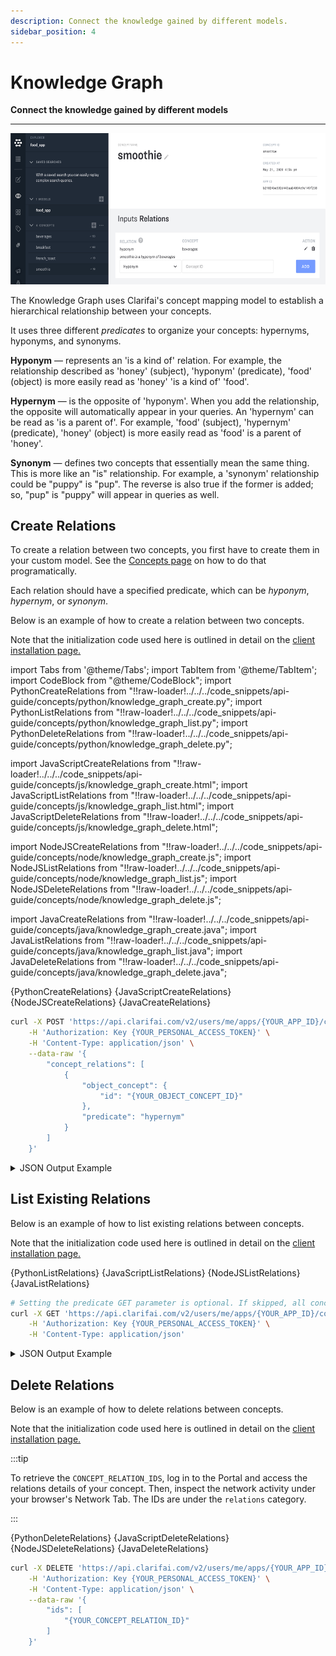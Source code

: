 ```yaml
---
description: Connect the knowledge gained by different models.
sidebar_position: 4
---
```


# Knowledge Graph

**Connect the knowledge gained by different models**
<hr />

![](/img/kg6.png)

The Knowledge Graph uses Clarifai's concept mapping model to establish a hierarchical relationship between your concepts.

It uses three different _predicates_ to organize your concepts: hypernyms, hyponyms, and synonyms.

**Hyponym** — represents an 'is a kind of' relation. For example, the relationship described as 'honey' \(subject\), 'hyponym' \(predicate\), 'food' \(object\) is more easily read as 'honey' 'is a kind of' 'food'.

**Hypernym** — is the opposite of 'hyponym'. When you add the relationship, the opposite will automatically appear in your queries. An 'hypernym' can be read as 'is a parent of'. For example, 'food' \(subject\), 'hypernym' \(predicate\), 'honey' \(object\) is more easily read as 'food' is a parent of 'honey'.

**Synonym** — defines two concepts that essentially mean the same thing. This is more like an "is" relationship. For example, a 'synonym' relationship could be "puppy" is "pup". The reverse is also true if the former is added; so, "pup" is "puppy" will appear in queries as well.

## Create Relations

To create a relation between two concepts, you first have to create them in your custom model. See the  [Concepts page](https://docs.clarifai.com/api-guide/concepts/create-get-update/) on how to do that programatically.

Each relation should have a specified predicate, which can be _hyponym_, _hypernym_, or _synonym_.

Below is an example of how to create a relation between two concepts. 

Note that the initialization code used here is outlined in detail on the [client installation page.](https://docs.clarifai.com/api-guide/api-overview/api-clients/#client-installation-instructions)

import Tabs from '@theme/Tabs';
import TabItem from '@theme/TabItem';
import CodeBlock from "@theme/CodeBlock";
import PythonCreateRelations from "!!raw-loader!../../../code_snippets/api-guide/concepts/python/knowledge_graph_create.py";
import PythonListRelations from "!!raw-loader!../../../code_snippets/api-guide/concepts/python/knowledge_graph_list.py";
import PythonDeleteRelations from "!!raw-loader!../../../code_snippets/api-guide/concepts/python/knowledge_graph_delete.py";

import JavaScriptCreateRelations from "!!raw-loader!../../../code_snippets/api-guide/concepts/js/knowledge_graph_create.html";
import JavaScriptListRelations from "!!raw-loader!../../../code_snippets/api-guide/concepts/js/knowledge_graph_list.html";
import JavaScriptDeleteRelations from "!!raw-loader!../../../code_snippets/api-guide/concepts/js/knowledge_graph_delete.html";

import NodeJSCreateRelations from "!!raw-loader!../../../code_snippets/api-guide/concepts/node/knowledge_graph_create.js";
import NodeJSListRelations from "!!raw-loader!../../../code_snippets/api-guide/concepts/node/knowledge_graph_list.js";
import NodeJSDeleteRelations from "!!raw-loader!../../../code_snippets/api-guide/concepts/node/knowledge_graph_delete.js";

import JavaCreateRelations from "!!raw-loader!../../../code_snippets/api-guide/concepts/java/knowledge_graph_create.java";
import JavaListRelations from "!!raw-loader!../../../code_snippets/api-guide/concepts/java/knowledge_graph_list.java";
import JavaDeleteRelations from "!!raw-loader!../../../code_snippets/api-guide/concepts/java/knowledge_graph_delete.java";


<Tabs>

<TabItem value="python" label="Python">
    <CodeBlock className="language-python">{PythonCreateRelations}</CodeBlock>
</TabItem>

<TabItem value="js_rest" label="JavaScript (REST)">
    <CodeBlock className="language-javascript">{JavaScriptCreateRelations}</CodeBlock>
</TabItem>

<TabItem value="nodejs" label="NodeJS">
    <CodeBlock className="language-javascript">{NodeJSCreateRelations}</CodeBlock>
</TabItem>

<TabItem value="java" label="Java">
    <CodeBlock className="language-javascript">{JavaCreateRelations}</CodeBlock>
</TabItem>

<TabItem value="curl" label="cURL">

```bash
curl -X POST 'https://api.clarifai.com/v2/users/me/apps/{YOUR_APP_ID}/concepts/{YOUR_SUBJECT_CONCEPT_ID}/relations' \
    -H 'Authorization: Key {YOUR_PERSONAL_ACCESS_TOKEN}' \
    -H 'Content-Type: application/json' \
    --data-raw '{
        "concept_relations": [
            {
                "object_concept": {
                    "id": "{YOUR_OBJECT_CONCEPT_ID}"
                },
                "predicate": "hypernym"
            }
        ]
    }'
```
</TabItem>

</Tabs>

<details>
  <summary>JSON Output Example</summary>

```javascript
status {
  code: SUCCESS
  description: "Ok"
  req_id: "0d0a5ec5df14d62a7d660f392ce26727"
}
concept_relations {
  id: "2d794e5ede534500b4ac7da44ef570ee"
  subject_concept {
    id: "honey"
    name: "honey"
    value: 1.0
    created_at {
      seconds: 1643976334
      nanos: 237961000
    }
    language: "en"
    app_id: "a39423543bb941bf9ba2ee95fad11f0a"
    visibility {
      gettable: PRIVATE
    }
    user_id: "e5y2lteoz3s3iy"
  }
  object_concept {
    id: "food"
    name: "food"
    value: 1.0
    created_at {
      seconds: 1643976326
      nanos: 123719000
    }
    language: "en"
    app_id: "a39423543bb941bf9ba2ee95fad11f0a"
    visibility {
      gettable: PRIVATE
    }
    user_id: "ei2leoz3s3iy"
  }
  predicate: "hypernym"
  visibility {
    gettable: PRIVATE
  }
}
```
</details>

## List Existing Relations

Below is an example of how to list existing relations between concepts. 

Note that the initialization code used here is outlined in detail on the [client installation page.](https://docs.clarifai.com/api-guide/api-overview/api-clients/#client-installation-instructions)

<Tabs>

<TabItem value="python" label="Python">
    <CodeBlock className="language-python">{PythonListRelations}</CodeBlock>
</TabItem>

<TabItem value="js_rest" label="JavaScript (REST)">
    <CodeBlock className="language-javascript">{JavaScriptListRelations}</CodeBlock>
</TabItem>

<TabItem value="nodejs" label="NodeJS">
    <CodeBlock className="language-javascript">{NodeJSListRelations}</CodeBlock>
</TabItem>

<TabItem value="java" label="Java">
    <CodeBlock className="language-javascript">{JavaListRelations}</CodeBlock>
</TabItem>

<TabItem value="curl" label="cURL">

```bash
# Setting the predicate GET parameter is optional. If skipped, all concept's relations will be returned.
curl -X GET 'https://api.clarifai.com/v2/users/me/apps/{YOUR_APP_ID}/concepts/{YOUR_CONCEPT_ID}/relations?predicate=hypernym' \
    -H 'Authorization: Key {YOUR_PERSONAL_ACCESS_TOKEN}' \
    -H 'Content-Type: application/json'
```
</TabItem>

</Tabs>

<details>
  <summary>JSON Output Example</summary>

```javascript
id: "2d794e5ede534500b4ac7da44ef570ee"
subject_concept {
  id: "honey"
  name: "honey"
  value: 1.0
  created_at {
    seconds: 1643976334
    nanos: 237961000
  }
  language: "en"
  app_id: "a39423543bb941bf9ba2ee95fad11f0a"
  visibility {
    gettable: PRIVATE
  }
  user_id: "ei2leoz3s3iy"
}
object_concept {
  id: "food"
  name: "food"
  value: 1.0
  created_at {
    seconds: 1643976326
    nanos: 123719000
  }
  language: "en"
  app_id: "a39423543bb941bf9ba2ee95fad11f0a"
  visibility {
    gettable: PRIVATE
  }
  user_id: "ei2leoz3s3iy"
}
predicate: "hypernym"
visibility {
  gettable: PRIVATE
}
```
</details>

## Delete Relations

Below is an example of how to delete relations between concepts. 

Note that the initialization code used here is outlined in detail on the [client installation page.](https://docs.clarifai.com/api-guide/api-overview/api-clients/#client-installation-instructions)

:::tip

To retrieve the `CONCEPT_RELATION_IDS`, log in to the Portal and access the relations details of your concept. Then, inspect the network activity under your browser's Network Tab. The IDs are under the `relations` category. 

:::

<Tabs>

<TabItem value="python" label="Python">
    <CodeBlock className="language-python">{PythonDeleteRelations}</CodeBlock>
</TabItem>

<TabItem value="js_rest" label="JavaScript (REST)">
    <CodeBlock className="language-javascript">{JavaScriptDeleteRelations}</CodeBlock>
</TabItem>

<TabItem value="nodejs" label="NodeJS">
    <CodeBlock className="language-javascript">{NodeJSDeleteRelations}</CodeBlock>
</TabItem>

<TabItem value="java" label="Java">
    <CodeBlock className="language-java">{JavaDeleteRelations}</CodeBlock>
</TabItem>

<TabItem value="curl" label="cURL">

```bash
curl -X DELETE 'https://api.clarifai.com/v2/users/me/apps/{YOUR_APP_ID}/concepts/{YOUR_OBJECT_CONCEPT_ID}/relations' \
    -H 'Authorization: Key {YOUR_PERSONAL_ACCESS_TOKEN}' \
    -H 'Content-Type: application/json' \
    --data-raw '{
        "ids": [
            "{YOUR_CONCEPT_RELATION_ID}"
        ]
    }'
```
</TabItem>

</Tabs>

